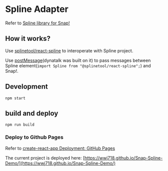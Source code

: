 # Spline Adapter

Refer to [Spline library for Snap!](https://wwj718.github.io/post/programming/snap-spline-en/)

## How it works?

Use [splinetool/react-spline](https://github.com/splinetool/react-spline) to interoperate with Spline project.

Use [postMessage](https://developer.mozilla.org/en-US/docs/Web/API/Window/postMessage)(dynatalk was built on it) to pass messages between Spline element(`import Spline from "@splinetool/react-spline";`) and Snap!.

## Development

`npm start`

## build and deploy

`npm run build`

### Deploy to Github Pages

Refer to [create-react-app Deployment: GitHub Pages](https://create-react-app.dev/docs/deployment/#github-pages)

The current project is deployed here: [https://wwj718.github.io/Snap-Spline-Demo/](https://wwj718.github.io/Snap-Spline-Demo/)
